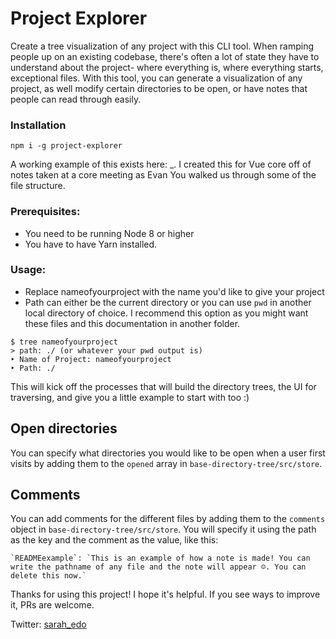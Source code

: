 # Project Explorer

Create a tree visualization of any project with this CLI tool. When ramping people up on an existing codebase, there's often a lot of state they have to understand about the project- where everything is, where everything starts, exceptional files. With this tool, you can generate a visualization of any project, as well modify certain directories to be open, or have notes that people can read through easily.

### Installation

```
npm i -g project-explorer
```

A working example of this exists here: \_. I created this for Vue core off of notes taken at a core meeting as Evan You walked us through some of the file structure.

### Prerequisites: 
- You need to be running Node 8 or higher
- You have to have Yarn installed.

### Usage: 
- Replace nameofyourproject with the name you'd like to give your project
- Path can either be the current directory or you can use `pwd` in another local directory of choice. I recommend this option as you might want these files and this documentation in another folder.

```
$ tree nameofyourproject
> path: ./ (or whatever your pwd output is)
‣ Name of Project: nameofyourproject
‣ Path: ./
```

This will kick off the processes that will build the directory trees, the UI for traversing, and give you a little example to start with too :)

## Open directories

You can specify what directories you would like to be open when a user first visits by adding them to the `opened` array in `base-directory-tree/src/store`.

## Comments 

You can add comments for the different files by adding them to the `comments` object in `base-directory-tree/src/store`. You will specify it using the path as the key and the comment as the value, like this:

```
`READMEexample`: `This is an example of how a note is made! You can write the pathname of any file and the note will appear ☺️. You can delete this now.`
```

Thanks for using this project! I hope it's helpful. If you see ways to improve it, PRs are welcome. 

Twitter: [sarah_edo](https://twitter.com/sarah_edo)

